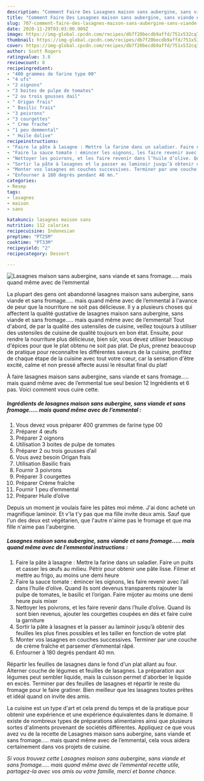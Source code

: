 ```yaml
---
description: "Comment Faire Des Lasagnes maison sans aubergine, sans viande et sans fromage..... mais quand même avec de l’emmental"
title: "Comment Faire Des Lasagnes maison sans aubergine, sans viande et sans fromage..... mais quand même avec de l’emmental"
slug: 707-comment-faire-des-lasagnes-maison-sans-aubergine-sans-viande-et-sans-fromage-mais-quand-meme-avec-de-lemmental
date: 2020-11-29T03:03:00.909Z
image: https://img-global.cpcdn.com/recipes/db7f20becdb9affd/751x532cq70/lasagnes-maison-sans-aubergine-sans-viande-et-sans-fromage-mais-quand-meme-avec-de-lemmental-photo-principale-de-la-recette.jpg
thumbnail: https://img-global.cpcdn.com/recipes/db7f20becdb9affd/751x532cq70/lasagnes-maison-sans-aubergine-sans-viande-et-sans-fromage-mais-quand-meme-avec-de-lemmental-photo-principale-de-la-recette.jpg
cover: https://img-global.cpcdn.com/recipes/db7f20becdb9affd/751x532cq70/lasagnes-maison-sans-aubergine-sans-viande-et-sans-fromage-mais-quand-meme-avec-de-lemmental-photo-principale-de-la-recette.jpg
author: Scott Rogers
ratingvalue: 3.8
reviewcount: 8
recipeingredient:
- "400 grammes de farine type 00"
- "4 ufs"
- "2 oignons"
- "3 boites de pulpe de tomates"
- "2 ou trois gousses dail"
- " Origan frais"
- " Basilic frais"
- "3 poivrons"
- "3 courgettes"
- " Crme frache"
- "1 peu demmental"
- " Huile dolive"
recipeinstructions:
- "Faire la pâte à lasagne : Mettre la farine dans un saladier. Faire un puits et casser les œufs au milieu. Pétrir pour obtenir une pâte lisse. Filmer et mettre au frigo, au moins une demi heure"
- "Faire la sauce tomate : émincer les oignons, les faire revenir avec l’ail dans l’huile d’olive. Quand ils sont devenus transparents rajouter la pulpe de tomates, le basilic et l’origan. Faire mijoter au moins une demi heure puis mixer"
- "Nettoyer les poivrons, et les faire revenir dans l’huile d’olive. Quand ils sont bien revenus, ajouter les courgettes coupées en dés et faire cuire la garniture"
- "Sortir la pâte à lasagnes et la passer au laminoir jusqu’à obtenir des feuilles les plus fines possibles et les tailler en fonction de votre plat"
- "Monter vos lasagnes en couches successives. Terminer par une couche de crème fraîche et parsemer d’emmental râpé."
- "Enfourner à 180 degrés pendant 40 mn."
categories:
- Resep
tags:
- lasagnes
- maison
- sans

katakunci: lasagnes maison sans 
nutrition: 112 calories
recipecuisine: Indonesian
preptime: "PT25M"
cooktime: "PT33M"
recipeyield: "2"
recipecategory: Dessert

---
```



![Lasagnes maison sans aubergine, sans viande et sans fromage..... mais quand même avec de l’emmental](https://img-global.cpcdn.com/recipes/db7f20becdb9affd/751x532cq70/lasagnes-maison-sans-aubergine-sans-viande-et-sans-fromage-mais-quand-meme-avec-de-lemmental-photo-principale-de-la-recette.jpg)

La plupart des gens ont abandonné lasagnes maison sans aubergine, sans viande et sans fromage..... mais quand même avec de l’emmental à l'avance de peur que la nourriture ne soit pas délicieuse. Il y a plusieurs choses qui affectent la qualité gustative de lasagnes maison sans aubergine, sans viande et sans fromage..... mais quand même avec de l’emmental! Tout d'abord, de par la qualité des ustensiles de cuisine, veillez toujours à utiliser des ustensiles de cuisine de qualité toujours en bon état. Ensuite, pour rendre la nourriture plus délicieuse, bien sûr, vous devez utiliser beaucoup d'épices pour que le plat obtenu ne soit pas plat. De plus, prenez beaucoup de pratique pour reconnaître les différentes saveurs de la cuisine, profitez de chaque étape de la cuisine avec tout votre cœur, car la sensation d'être excité, calme et non pressé affecte aussi le résultat final du plat!

<!--inarticleads1-->

À faire lasagnes maison sans aubergine, sans viande et sans fromage..... mais quand même avec de l’emmental tue seul besion 12 Ingrédients et 6 pas. Voici comment vous cuire cette.

##### Ingrédients de lasagnes maison sans aubergine, sans viande et sans fromage..... mais quand même avec de l’emmental :

1. Vous devez vous préparer 400 grammes de farine type 00
1. Préparer 4 œufs
1. Préparer 2 oignons
1. Utilisation 3 boites de pulpe de tomates
1. Préparer 2 ou trois gousses d’ail
1. Vous avez besoin  Origan frais
1. Utilisation  Basilic frais
1. Fournir 3 poivrons
1. Préparer 3 courgettes
1. Préparer  Crème fraîche
1. Fournir 1 peu d’emmental
1. Préparer  Huile d’olive


Depuis un moment je voulais faire les pâtes moi même. J&#39;ai donc acheté un magnifique laminoir. Et v&#39;la t&#39;y pas que ma fille invite deux amis. Sauf que l&#39;un des deux est végétarien, que l&#39;autre n&#39;aime pas le fromage et que ma fille n&#39;aime pas l&#39;aubergine. 

<!--inarticleads2-->

##### Lasagnes maison sans aubergine, sans viande et sans fromage..... mais quand même avec de l’emmental instructions :

1. Faire la pâte à lasagne : Mettre la farine dans un saladier. Faire un puits et casser les œufs au milieu. Pétrir pour obtenir une pâte lisse. Filmer et mettre au frigo, au moins une demi heure
1. Faire la sauce tomate : émincer les oignons, les faire revenir avec l’ail dans l’huile d’olive. Quand ils sont devenus transparents rajouter la pulpe de tomates, le basilic et l’origan. Faire mijoter au moins une demi heure puis mixer
1. Nettoyer les poivrons, et les faire revenir dans l’huile d’olive. Quand ils sont bien revenus, ajouter les courgettes coupées en dés et faire cuire la garniture
1. Sortir la pâte à lasagnes et la passer au laminoir jusqu’à obtenir des feuilles les plus fines possibles et les tailler en fonction de votre plat
1. Monter vos lasagnes en couches successives. Terminer par une couche de crème fraîche et parsemer d’emmental râpé.
1. Enfourner à 180 degrés pendant 40 mn.


Répartir les feuilles de lasagnes dans le fond d&#39;un plat allant au four. Alterner couche de légumes et feuilles de lasagnes. La préparation aux légumes peut sembler liquide, mais la cuisson permet d&#39;aborber le liquide en excès. Terminer par des feuilles de lasagnes et répartir le reste du fromage pour le faire gratiner. Bien meilleur que les lasagnes toutes prêtes et idéal quand on invite des amis. 

<!--inarticleads1-->

<p>
La cuisine est un type d'art et cela prend du temps et de la pratique pour obtenir une expérience et une expérience équivalentes dans le domaine. Il existe de nombreux types de préparations alimentaires ainsi que plusieurs sortes d'aliments provenant de sociétés différentes. Appliquez ce que vous avez vu de la recette de Lasagnes maison sans aubergine, sans viande et sans fromage..... mais quand même avec de l’emmental, cela vous aidera certainement dans vos projets de cuisine.
</p>

<p>
<i>Si vous trouvez cette Lasagnes maison sans aubergine, sans viande et sans fromage..... mais quand même avec de l’emmental recette utile, partagez-la avec vos amis ou votre famille, merci et bonne chance.</i>
</p>
